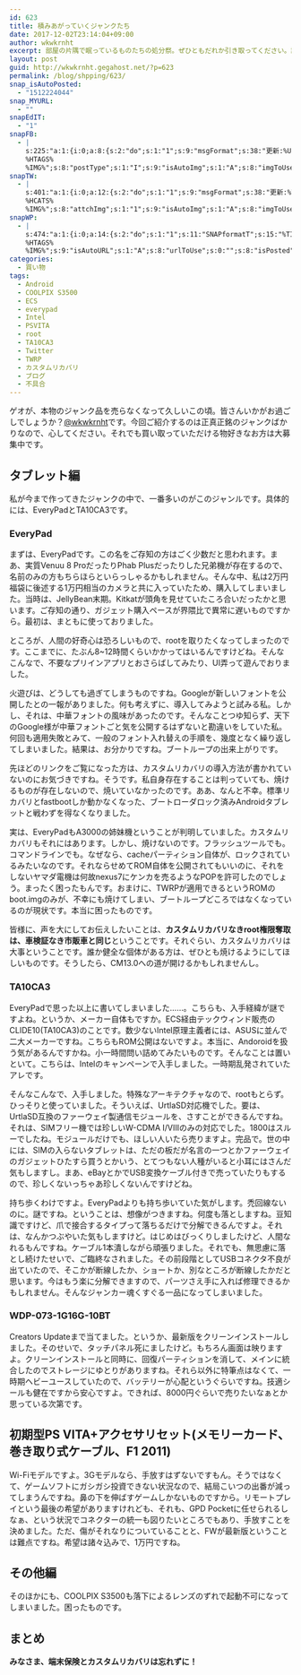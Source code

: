 ```yaml
---
id: 623
title: 積みあがっていくジャンクたち
date: 2017-12-02T23:14:04+09:00
author: wkwkrnht
excerpt: 部屋の片隅で眠っているものたちの処分祭。ぜひともだれか引き取ってください。詳細は本編で。
layout: post
guid: http://wkwkrnht.gegahost.net/?p=623
permalink: /blog/shpping/623/
snap_isAutoPosted:
  - "1512224044"
snap_MYURL:
  - ""
snapEdIT:
  - "1"
snapFB:
  - |
    s:225:"a:1:{i:0;a:8:{s:2:"do";s:1:"1";s:9:"msgFormat";s:38:"更新:%URL% - %TITLE%
    %HTAGS%
    %IMG%";s:8:"postType";s:1:"I";s:9:"isAutoImg";s:1:"A";s:8:"imgToUse";s:0:"";s:9:"isAutoURL";s:1:"A";s:8:"urlToUse";s:0:"";s:4:"doFB";i:0;}}";
snapTW:
  - |
    s:401:"a:1:{i:0;a:12:{s:2:"do";s:1:"1";s:9:"msgFormat";s:38:"更新:%TITLE% - %URL%
    %HCATS%
    %IMG%";s:8:"attchImg";s:1:"1";s:9:"isAutoImg";s:1:"A";s:8:"imgToUse";s:0:"";s:9:"isAutoURL";s:1:"A";s:8:"urlToUse";s:0:"";s:4:"doTW";i:0;s:8:"isPosted";s:1:"1";s:4:"pgID";s:18:"936967072860344321";s:7:"postURL";s:54:"https://twitter.com/wkwkrnht/status/936967072860344321";s:5:"pDate";s:19:"2017-12-02 14:35:33";}}";
snapWP:
  - |
    s:474:"a:1:{i:0;a:14:{s:2:"do";s:1:"1";s:11:"SNAPformatT";s:15:"%TITLE% %HTAGS%";s:10:"SNAPformat";s:46:"<a class="embedly-card" href="%URL%">%URL%</a>";s:9:"isAutoImg";s:1:"A";s:8:"imgToUse";s:0:"";s:4:"doWP";i:0;s:10:"msgTFormat";s:7:"%TITLE%";s:9:"msgFormat";s:21:"%URL%
    %HTAGS%
    %IMG%";s:9:"isAutoURL";s:1:"A";s:8:"urlToUse";s:0:"";s:8:"isPosted";s:1:"1";s:4:"pgID";s:3:"828";s:7:"postURL";s:37:"https://wkwkrnht.wordpress.com/?p=828";s:5:"pDate";s:19:"2017-12-02 14:35:32";}}";
categories:
  - 買い物
tags:
  - Android
  - COOLPIX S3500
  - ECS
  - everypad
  - Intel
  - PSVITA
  - root
  - TA10CA3
  - Twitter
  - TWRP
  - カスタムリカバリ
  - ブログ
  - 不具合
---
```

ゲオが、本物のジャンク品を売らなくなって久しいこの頃。皆さんいかがお過ごしでしょうか？<a href="http://twitter.com/wkwkrnht" target="_blank" rel="noopener nofollow">@wkwkrnht</a>です。今回ご紹介するのは正真正銘のジャンクばかりなので、心してください。それでも買い取っていただける物好きなお方は大募集中です。

## タブレット編

私が今まで作ってきたジャンクの中で、一番多いのがこのジャンルです。具体的には、EveryPadとTA10CA3です。

### EveryPad

まずは、EveryPadです。この名をご存知の方はごく少数だと思われます。まあ、実質Venuu 8 ProだったりPhab Plusだったりした兄弟機が存在するので、名前のみの方もちらほらといらっしゃるかもしれません。そんな中、私は2万円福袋に後述する1万円相当のカメラと共に入っていたため、購入してしまいました。当時は、JellyBean末期。Kitkatが頭角を見せていたころ合いだったかと思います。ご存知の通り、ガジェット購入ペースが界隈比で異常に遅いものですから。最初は、まともに使っておりました。

ところが、人間の好奇心は恐ろしいもので、rootを取りたくなってしまったのです。<a href="http://wkwkrnht.gegahost.net/android/root/24" title="" target="_blank" rel="noopener"></a>ここまでに、たぶん8~12時間くらいかかってはいるんですけどね。そんなこんなで、不要なプリインアプリとおさらばしてみたり、UI弄って遊んでおりました。

火遊びは、どうしても過ぎてしまうものですね。Googleが新しいフォントを公開したとの一報がありました。何も考えずに、導入してみようと試みる私。しかし、それは、中華フォントの風味があったのです。そんなことつゆ知らず、天下のGoogle様が中華フォントごと気を公開するはずないと勘違いをしていた私。何回も適用失敗とみて、一般のフォント入れ替えの手順を、幾度となく繰り返してしまいました。結果は、お分かりですね。ブートループの出来上がりです。

先ほどのリンクをご覧になった方は、カスタムリカバリの導入方法が書かれていないのにお気づきですね。そうです。私自身存在することは判っていても、焼けるものが存在しないので、焼いていなかったのです。ああ、なんと不幸。標準リカバリとfastbootしか動かなくなった、ブートローダロック済みAndroidタブレットと戦わずを得なくなりました。

実は、EveryPadもA3000の姉妹機ということが判明していました。カスタムリカバリもそれにはあります。しかし、焼けないのです。フラッシュツールでも。コマンドラインでも。なぜなら、cacheパーティション自体が、ロックされているみたいなのです。それならせめてROM自体を公開されてもいいのに、それをしないヤマダ電機は何故nexus7にケンカを売るようなPOPを許可したのでしょう。まったく困ったもんです。おまけに、TWRPが適用できるというROMのboot.imgのみが、不幸にも焼けてしまい、ブートループどころではなくなっているのが現状です。本当に困ったものです。

皆様に、声を大にしてお伝えしたいことは、**カスタムリカバリなきroot権限奪取は、車検証なき市販車と同じ**ということです。それぐらい、カスタムリカバリは大事ということです。誰か健全な個体がある方は、ぜひとも焼けるようにしてほしいものです。そうしたら、CM13.0への道が開けるかもしれませんし。

### TA10CA3

EveryPadで思った以上に書いてしまいました……。こちらも、入手経緯が謎ですよね。というか、メーカー自体もですか。ECS経由テックウィンド販売のCLIDE10(TA10CA3)のことです。数少ないIntel原理主義者には、ASUSに並んで二大メーカーですね。こちらもROM公開はないですよ。本当に、Andoroidを扱う気があるんですかね。小一時間問い詰めてみたいものです。そんなことは置いといて。こちらは、Intelのキャンペーンで入手しました。一時期乱発されていたアレです。

そんなこんなで、入手しました。特殊なアーキテクチャなので、rootもとらず。ひっそりと使っていました。そういえば、UrtlaSD対応機でした。要は、UrtlaSD互換のファーウェイ製通信モジュールを、さすことができるんですね。それは、SIMフリー機では珍しいW-CDMA I/VIIIのみの対応でした。1800はスルーでしたね。モジュールだけでも、ほしい人いたら売りますよ。完品で。世の中には、SIMの入らないタブレットは、ただの板だが名言の一つとかファーウェイのガジェットひたすら買うとかいう、とてつもない人種がいると小耳にはさんだ気もしますし。まあ、eBayとかでUSB変換ケーブル付きで売っていたりもするので、珍しくないっちゃあ珍しくないんですけどね。

持ち歩くわけですよ。EveryPadよりも持ち歩いていた気がします。禿回線ないのに。謎ですね。ということは、想像がつきますね。何度も落としますね。豆知識ですけど、爪で接合するタイプって落ちるだけで分解できるんですよ。それは、なんかつぶやいた気もしますけど。はじめはびっくりしましたけど、人間なれるもんですね。ケーブル1本潰しながら頑張りました。それでも、無思慮に落とし続けたせいで、ご臨終なされました。その前段階としてUSBコネクタ不良が出ていたので、そこかが断線したか、ショートか、別なところが断線したかだと思います。今はもう楽に分解できますので、パーツさえ手に入れば修理できるかもしれません。そんなジャンカー魂くすぐる一品になってしまいました。

### WDP-073-1G16G-10BT

Creators Updateまで当てました。というか、最新版をクリーンインストールしました。そのせいで、タッチパネル死にましたけど。もちろん画面は映りますよ。クリーンインストールと同時に、回復パーティションを消して、メインに統合したのでストレージにゆとりがありますね。それら以外に特筆点はなくて、一時期ヘビーユースしていたので、バッテリーが心配というぐらいですね。技適シールも健在ですから安心ですよ。できれば、8000円ぐらいで売りたいなぁとか思っている次第です。

## 初期型PS VITA+アクセサリセット(メモリーカード、巻き取り式ケーブル、F1 2011)

Wi-Fiモデルですよ。3Gモデルなら、手放すはずないですもん。そうではなくて、ゲームソフトにガシガシ投資できない状況なので、結局こいつの出番が減ってしまうんですね。鼻の下を伸ばすゲームしかないものですから。リモートプレイという最後の希望がありますけれども、それも、GPD Pocketに任せられるしなぁ、という状況でコネクターの統一も図りたいところでもあり、手放すことを決めました。ただ、傷がそれなりについていることと、FWが最新版ということは難点ですね。希望は諸々込みで、1万円ですね。

## その他編

そのほかにも、COOLPIX S3500も落下によるレンズのずれで起動不可になってしまいました。困ったものです。

## まとめ

**みなさま、端末保険とカスタムリカバリは忘れずに！**
